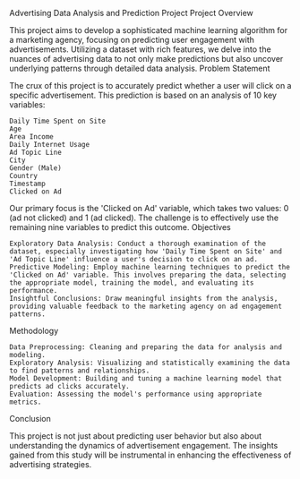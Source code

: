Advertising Data Analysis and Prediction Project
Project Overview

This project aims to develop a sophisticated machine learning algorithm for a marketing agency, focusing on predicting user engagement with advertisements. Utilizing a dataset with rich features, we delve into the nuances of advertising data to not only make predictions but also uncover underlying patterns through detailed data analysis.
Problem Statement

The crux of this project is to accurately predict whether a user will click on a specific advertisement. This prediction is based on an analysis of 10 key variables:

    Daily Time Spent on Site
    Age
    Area Income
    Daily Internet Usage
    Ad Topic Line
    City
    Gender (Male)
    Country
    Timestamp
    Clicked on Ad

Our primary focus is the 'Clicked on Ad' variable, which takes two values: 0 (ad not clicked) and 1 (ad clicked). The challenge is to effectively use the remaining nine variables to predict this outcome.
Objectives

    Exploratory Data Analysis: Conduct a thorough examination of the dataset, especially investigating how 'Daily Time Spent on Site' and 'Ad Topic Line' influence a user's decision to click on an ad.
    Predictive Modeling: Employ machine learning techniques to predict the 'Clicked on Ad' variable. This involves preparing the data, selecting the appropriate model, training the model, and evaluating its performance.
    Insightful Conclusions: Draw meaningful insights from the analysis, providing valuable feedback to the marketing agency on ad engagement patterns.

Methodology

    Data Preprocessing: Cleaning and preparing the data for analysis and modeling.
    Exploratory Analysis: Visualizing and statistically examining the data to find patterns and relationships.
    Model Development: Building and tuning a machine learning model that predicts ad clicks accurately.
    Evaluation: Assessing the model's performance using appropriate metrics.

Conclusion

This project is not just about predicting user behavior but also about understanding the dynamics of advertisement engagement. The insights gained from this study will be instrumental in enhancing the effectiveness of advertising strategies.

